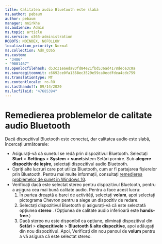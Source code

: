 ```yaml
---
title: Calitatea audio Bluetooth este slabă
ms.author: pebaum
author: pebaum
manager: mnirkhe
ms.audience: Admin
ms.topic: article
ms.service: o365-administration
ROBOTS: NOINDEX, NOFOLLOW
localization_priority: Normal
ms.collection: Adm_O365
ms.custom:
- "3486"
- "9001467"
ms.openlocfilehash: d53c31eaeda83fd84e21fbd536ad4178dece3c0a
ms.sourcegitcommit: c6692ce0fa1358ec3529e59ca0ecdfdea4cdc759
ms.translationtype: MT
ms.contentlocale: ro-RO
ms.lasthandoff: 09/14/2020
ms.locfileid: "47685394"
---
```

# <a name="fix-bluetooth-audio-quality-issue"></a>Remedierea problemelor de calitate audio Bluetooth

Dacă dispozitivul Bluetooth este conectat, dar calitatea audio este slabă, încercați următoarele:

- Asigurați-vă că sunetul se redă prin dispozitivul Bluetooth. Selectați **Start**  >  **Settings**  >  **System**  >  **sunet**sistem Setări pornire. Sub **alegere dispozitiv de ieșire**, selectați dispozitivul audio Bluetooth.
- Opriți alte lucruri care pot utiliza Bluetooth, cum ar fi partajarea fișierelor prin Bluetooth. Pentru mai multe informații, consultați [remedierea problemelor de sunet în Windows 10](https://support.microsoft.com/help/4520288/windows-10-fix-sound-problems).
- Verificați dacă este selectat stereo pentru dispozitivul Bluetooth, pentru a asigura cea mai bună calitate audio. Pentru a face acest lucru: 
    1. În partea dreaptă a barei de activități, selectați **volum**, apoi selectați pictograma Chevron pentru a alege un dispozitiv de redare.
    2. Selectați dispozitivul Bluetooth și asigurați-vă că este selectată opțiunea **stereo** . (Opțiunea de calitate audio inferioară este **hands-free**.)
    3. Dacă stereo nu este disponibil ca opțiune, eliminați dispozitivul din **Setări**  >  **dispozitivele**  >  **Bluetooth & alte dispozitive**, apoi adăugați din nou dispozitivul. Apoi, Verificați din nou panoul de **volum** pentru a vă asigura că este selectat stereo.

